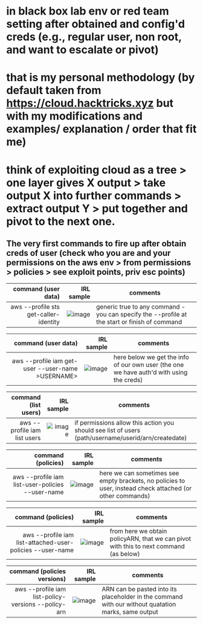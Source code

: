 # in black box lab env or red team setting after obtained and config'd creds (e.g., regular user, non root, and want to escalate or pivot) 
# that is my personal methodology (by default taken from https://cloud.hacktricks.xyz but with my modifications and examples/ explanation / order that fit me)

# think of exploiting cloud as a tree > one layer gives X output > take output X into further commands > extract output Y > put together and pivot to the next one. 
## The very first commands to fire up after obtain creds of user (check who you are and your permissions on the aws env > from permissions > policies > see exploit points, priv esc points)

| command (user data) | IRL sample | comments | 
|-----:|---------------:|---------------|
|aws --profile <PROFILENAME> sts get-caller-identity| ![image](https://github.com/user-attachments/assets/63860e9e-35a7-4409-b3f7-8446ae91f0e9) | generic true to any command - you can specify the --profile at the start or finish of command|   

| command (user data) | IRL sample | comments | 
|-----:|---------------:|---------------|
|aws --profile <PROFILENAME> iam get-user --user-name >USERNAME>| ![image](https://github.com/user-attachments/assets/06b2aeac-8189-490e-b381-03ef234e0a9d) | here below we get the info of our own user (the one we have auth'd with using the creds) | 


| command (list users) | IRL sample | comments | 
|-----:|---------------:|---------------|
|aws --profile <PROFILENAME> iam list users| ![image](https://github.com/user-attachments/assets/f8038ce5-c25b-4851-a260-7e4a93fe3c3c) | if permissions allow this action you should see list of users (path/username/userid/arn/createdate) |   


| command (policies)| IRL sample | comments | 
|-----:|---------------:|---------------|
|aws --profile <PROFILENAME> iam list-user-policies --user-name <USERNAME> |  ![image](https://github.com/user-attachments/assets/a6f5397f-9ab4-4227-aef5-ce85886a8d7e)| here we can sometimes see empty brackets, no policies to user, instead check attached (or other commands) | 


| command (policies) | IRL sample | comments | 
|-----:|---------------:|---------------|
|aws --profile <PROFILENAME> iam list-attached-user-policies --user-name <USERNAME>| ![image](https://github.com/user-attachments/assets/4ebe35b0-52f0-4727-9ffc-9ed3ad1b9826) | from here we obtain policyARN, that we can pivot with this to next command (as below) | 

| command (policies versions) | IRL sample | comments | 
|-----:|---------------:|---------------|
|aws --profile <PROFILENAME> iam list-policy-versions --policy-arn <POLICYARN>|![image](https://github.com/user-attachments/assets/49a00e02-5768-47dc-8faa-7125108f42a7) | ARN can be pasted into its placeholder in the command with our without quatation marks, same output | 

